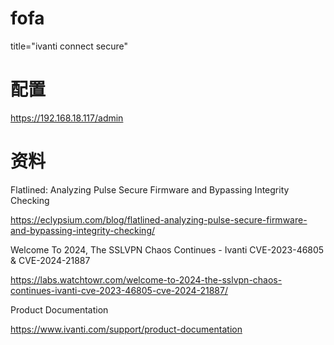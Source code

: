 # fofa

title="ivanti connect secure"

# 配置

https://192.168.18.117/admin


# 资料

Flatlined: Analyzing Pulse Secure Firmware and Bypassing Integrity Checking

https://eclypsium.com/blog/flatlined-analyzing-pulse-secure-firmware-and-bypassing-integrity-checking/

Welcome To 2024, The SSLVPN Chaos Continues - Ivanti CVE-2023-46805 & CVE-2024-21887

https://labs.watchtowr.com/welcome-to-2024-the-sslvpn-chaos-continues-ivanti-cve-2023-46805-cve-2024-21887/

Product Documentation

https://www.ivanti.com/support/product-documentation